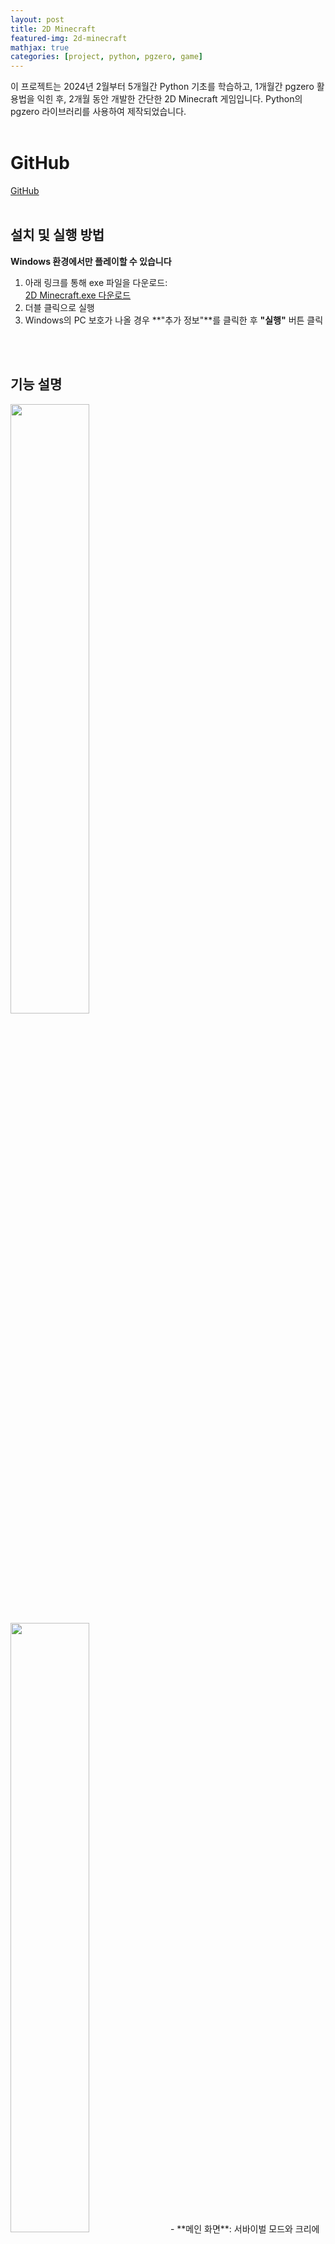 ```yaml
---
layout: post
title: 2D Minecraft
featured-img: 2d-minecraft
mathjax: true
categories: [project, python, pgzero, game]
---
```


이 프로젝트는 2024년 2월부터 5개월간 Python 기초를 학습하고, 1개월간 pgzero 활용법을 익힌 후, 2개월 동안 개발한 간단한 2D Minecraft 게임입니다. Python의 pgzero 라이브러리를 사용하여 제작되었습니다.
<br>
<br>

# GitHub
<a href="https://github.com/peoplegentle/2D-Minecraft" target="_blank">GitHub</a>
<br>
<br>

## 설치 및 실행 방법
**Windows 환경에서만 플레이할 수 있습니다**
1. 아래 링크를 통해 exe 파일을 다운로드:   
<a href="https://github.com/peoplegentle/2D-Minecraft/releases/download/v1.0.0/2D.Minecraft.exe">2D Minecraft.exe 다운로드</a>
2. 더블 클릭으로 실행
3. Windows의 PC 보호가 나올 경우 **"추가 정보"**를 클릭한 후 **"실행"** 버튼 클릭 
<br>
<br>


## 기능 설명
<img width="50%" src="https://github.com/user-attachments/assets/ac1b72df-1b21-45ff-af79-a49d84d91f75"/>
<img width="50%" src="https://github.com/user-attachments/assets/3bf64e73-056e-48ed-8959-d91b9c1d57c1"/>
- **메인 화면**: 서바이벌 모드와 크리에이티브 모드를 선택할 수 있습니다.
- **크리에이티브 모드**: 
  - 더블 클릭으로 블록을 파괴할 수 있습니다.
  - 우클릭으로 블록을 설치할 수 있으며, 1~9번 키를 사용하여 설치할 블록을 선택할 수 있습니다.
<br>
<br>


## 미래 계획
- 몬스터 추가
- 서바이벌 모드 추가
- 인벤토리 기능 확대
<br>
<br>

# Git
<a href="https://github.com/peoplegentle/2D-Minecraft" target="_blank">peoplegentle</a>
<br>
<br>

# Mentor
<a href="https://github.com/accio3014" target="_blank">accio</a>